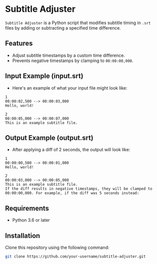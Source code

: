 # Subtitle Adjuster

`Subtitle Adjuster` is a Python script that modifies subtitle timing in `.srt` files by adding or subtracting a specified time difference.

## Features
- Adjust subtitle timestamps by a custom time difference.
- Prevents negative timestamps by clamping to `00:00:00,000`.

## Input Example (input.srt)
- Here's an example of what your input file might look like:
```
1
00:00:02,500 --> 00:00:03,000
Hello, world!

2
00:00:05,000 --> 00:00:07,000
This is an example subtitle file.
```

## Output Example (output.srt)
- After applying a diff of 2 seconds, the output will look like:
```
1
00:00:00,500 --> 00:00:01,000
Hello, world!

2
00:00:03,000 --> 00:00:05,000
This is an example subtitle file.
If the diff results in negative timestamps, they will be clamped to 00:00:00,000. For example, if the diff was 5 seconds instead:
```

## Requirements
- Python 3.6 or later

## Installation
Clone this repository using the following command:
```bash
git clone https://github.com/your-username/subtitle-adjuster.git
